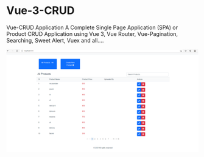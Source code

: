 # Vue-3-CRUD

Vue-CRUD Application
A Complete Single Page Application (SPA) or Product CRUD Application using Vue 3, Vue Router, Vue-Pagination, Searching, Sweet Alert, Vuex and all....


![Screenshot](vuecrud.png)

